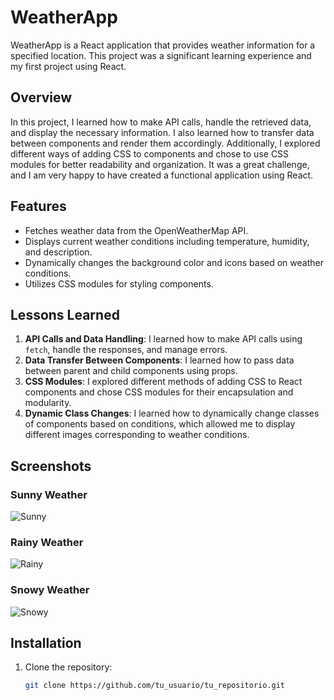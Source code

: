# WeatherApp

WeatherApp is a React application that provides weather information for a specified location. This project was a significant learning experience and my first project using React.

## Overview

In this project, I learned how to make API calls, handle the retrieved data, and display the necessary information. I also learned how to transfer data between components and render them accordingly. Additionally, I explored different ways of adding CSS to components and chose to use CSS modules for better readability and organization. It was a great challenge, and I am very happy to have created a functional application using React.

## Features

- Fetches weather data from the OpenWeatherMap API.
- Displays current weather conditions including temperature, humidity, and description.
- Dynamically changes the background color and icons based on weather conditions.
- Utilizes CSS modules for styling components.

## Lessons Learned

1. **API Calls and Data Handling**: I learned how to make API calls using `fetch`, handle the responses, and manage errors. 
2. **Data Transfer Between Components**: I learned how to pass data between parent and child components using props.
3. **CSS Modules**: I explored different methods of adding CSS to React components and chose CSS modules for their encapsulation and modularity.
4. **Dynamic Class Changes**: I learned how to dynamically change classes of components based on conditions, which allowed me to display different images corresponding to weather conditions.

## Screenshots

### Sunny Weather
![Sunny](path_to_sunny_image.png)

### Rainy Weather
![Rainy](path_to_rainy_image.png)

### Snowy Weather
![Snowy](path_to_snowy_image.png)

## Installation

1. Clone the repository:
   ```bash
   git clone https://github.com/tu_usuario/tu_repositorio.git
